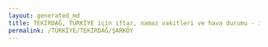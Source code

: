 ```yaml
---
layout: generated_md
title: TEKİRDAĞ, TÜRKİYE için iftar, namaz vakitleri ve hava durumu - ilçe/eyalet seç
permalink: /TÜRKİYE/TEKİRDAĞ/ŞARKÖY
---
```


<script type="text/javascript">
  var country = TÜRKİYE;
  var city = TEKİRDAĞ;
  var state = ŞARKÖY;
  var lat = 72;
  var lon = 21;
</script>
